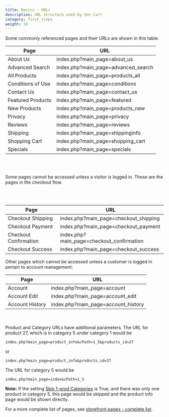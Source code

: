 ```yaml
---
title: Basics - URLs 
description: URL structure used by Zen Cart 
category: first_steps
weight: 10
---
```


Some commonly referenced pages and their URLs are shown in this table:

Page | URL
-----|----
About Us | index.php?main_page=about_us
Advanced Search | index.php?main_page=advanced_search 
All Products | index.php?main_page=products_all 
Conditions of Use | index.php?main_page=conditions
Contact Us | index.php?main_page=contact_us
Featured Products| index.php?main_page=featured 
New Products | index.php?main_page=products_new
Privacy | index.php?main_page=privacy
Reviews | index.php?main_page=reviews
Shipping | index.php?main_page=shippinginfo
Shopping Cart | index.php?main_page=shopping_cart 
Specials | index.php?main_page=specials

<br><br>

Some pages cannot be accessed unless a visitor is logged in.
These are the pages in the checkout flow. 

<br><br>

Page | URL
-----|----
Checkout Shipping | index.php?main_page=checkout_shipping 
Checkout Payment | index.php?main_page=checkout_payment
Checkout Confirmation| index.php?main_page=checkout_confirmation 
Checkout Success | index.php?main_page=checkout_success 

Other pages which cannot be accessed unless a customer is logged in pertain to 
account management: 

Page | URL
-----|----
Account | index.php?main_page=account
Account Edit | index.php?main_page=account_edit
Account History | index.php?main_page=account_history 
 
<br><br>
Product and Category URLs have additional parameters.  The URL for product 27, which is in category 5 under category 1 would be 

```
index.php?main_page=product_info&cPath=1_5&products_id=27
```

or 

```
index.php?main_page=product_info&products_id=27
```

The URL for category 5 would be  

```
index.php?main_page=index&cPath=1_5
```

**Note:** If the setting [Skip 1-prod Categories](/user/admin_pages/configuration/configuration_layoutsettings/#skip_1prod_categories) is True, and there was only one product in category 5, this page would be skipped and the product info page would be shown directly.

For a more complete list of pages, see [storefront pages - complete list](/user/storefront_pages/complete_list/).
